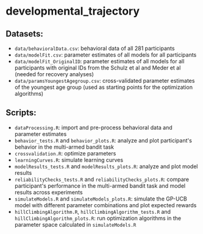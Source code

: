 # developmental_trajectory

## Datasets:    
- `data/behavioralData.csv`: behavioral data of all 281 participants   
- `data/modelFit.csv`: parameter estimates of all models for all participants   
- `data/modelFit_OriginalID`: parameter estimates of all models for all participants with original IDs from the Schulz et al and Meder et al (needed for recovery analyses)
- `data/paramsYoungestAgegroup.csv`: cross-validated parameter estimates of the youngest age group (used as starting points for the optimization algorithms)

## Scripts:   
- `dataProcessing.R`: import and pre-process behavioral data and parameter estimates
-  `behavior_tests.R` and `behavior_plots.R`: analyze and plot participant's behavior in the multi-armed bandit task
-  `crossvalidation.R`: optimize parameters
-  `learningCurves.R`: simulate learning curves
-  `modelResults_tests.R` and `modelResults_plots.R`: analyze and plot model results
-  `reliabilityChecks_tests.R` and `reliabilityChecks_plots.R`: compare participant's performance in the multi-armed bandit task and model results across experiments
-  `simulateModels.R` and `simulateModels_plots.R`: simulate the GP-UCB model with different parameter combinations and plot expected rewards
-  `hillClimbingAlgorithm.R`, `hillClimbingAlgorithm_tests.R` and `hillClimbingAlgorithm_plots.R`: run optimization algorithms in the parameter space calculated in `simulateModels.R`
